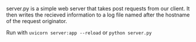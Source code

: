 server.py is a simple web server that takes post requests from our client.
It then writes the recieved information to a log file named after the hostname of the request originator.

Run with `uvicorn server:app --reload` or `python server.py`
